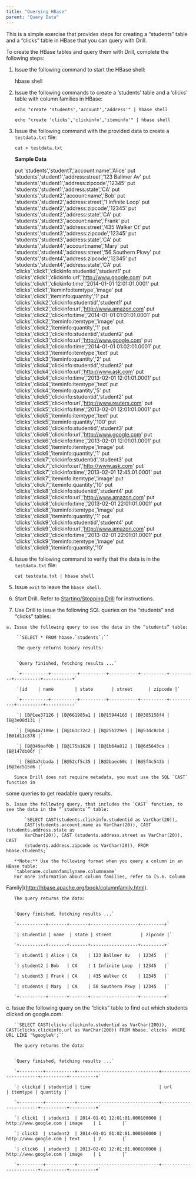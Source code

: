 ```yaml
---
title: "Querying HBase"
parent: "Query Data"
---
```

This is a simple exercise that provides steps for creating a “students” table
and a “clicks” table in HBase that you can query with Drill.

To create the HBase tables and query them with Drill, complete the following
steps:

  1. Issue the following command to start the HBase shell:
  
        hbase shell

  2. Issue the following commands to create a ‘students’ table and a ‘clicks’ table with column families in HBase:  

    
        ``echo "create 'students','account','address'" | hbase shell``
    
        ``echo "create 'clicks','clickinfo','iteminfo'" | hbase shell``

  3. Issue the following command with the provided data to create a `testdata.txt` file:  

     `cat > testdata.txt`

     **Sample Data**

        put 'students','student1','account:name','Alice'
        put 'students','student1','address:street','123 Ballmer Av'
        put 'students','student1','address:zipcode','12345'
        put 'students','student1','address:state','CA'
        put 'students','student2','account:name','Bob'
        put 'students','student2','address:street','1 Infinite Loop'
        put 'students','student2','address:zipcode','12345'
        put 'students','student2','address:state','CA'
        put 'students','student3','account:name','Frank'
        put 'students','student3','address:street','435 Walker Ct'
        put 'students','student3','address:zipcode','12345'
        put 'students','student3','address:state','CA'
        put 'students','student4','account:name','Mary'
        put 'students','student4','address:street','56 Southern Pkwy'
        put 'students','student4','address:zipcode','12345'
        put 'students','student4','address:state','CA'
        put 'clicks','click1','clickinfo:studentid','student1'
        put 'clicks','click1','clickinfo:url','http://www.google.com'
        put 'clicks','click1','clickinfo:time','2014-01-01 12:01:01.0001'
        put 'clicks','click1','iteminfo:itemtype','image'
        put 'clicks','click1','iteminfo:quantity','1'
        put 'clicks','click2','clickinfo:studentid','student1'
        put 'clicks','click2','clickinfo:url','http://www.amazon.com'
        put 'clicks','click2','clickinfo:time','2014-01-01 01:01:01.0001'
        put 'clicks','click2','iteminfo:itemtype','image'
        put 'clicks','click2','iteminfo:quantity','1'
        put 'clicks','click3','clickinfo:studentid','student2'
        put 'clicks','click3','clickinfo:url','http://www.google.com'
        put 'clicks','click3','clickinfo:time','2014-01-01 01:02:01.0001'
        put 'clicks','click3','iteminfo:itemtype','text'
        put 'clicks','click3','iteminfo:quantity','2'
        put 'clicks','click4','clickinfo:studentid','student2'
        put 'clicks','click4','clickinfo:url','http://www.ask.com'
        put 'clicks','click4','clickinfo:time','2013-02-01 12:01:01.0001'
        put 'clicks','click4','iteminfo:itemtype','text'
        put 'clicks','click4','iteminfo:quantity','5'
        put 'clicks','click5','clickinfo:studentid','student2'
        put 'clicks','click5','clickinfo:url','http://www.reuters.com'
        put 'clicks','click5','clickinfo:time','2013-02-01 12:01:01.0001'
        put 'clicks','click5','iteminfo:itemtype','text'
        put 'clicks','click5','iteminfo:quantity','100'
        put 'clicks','click6','clickinfo:studentid','student3'
        put 'clicks','click6','clickinfo:url','http://www.google.com'
        put 'clicks','click6','clickinfo:time','2013-02-01 12:01:01.0001'
        put 'clicks','click6','iteminfo:itemtype','image'
        put 'clicks','click6','iteminfo:quantity','1'
        put 'clicks','click7','clickinfo:studentid','student3'
        put 'clicks','click7','clickinfo:url','http://www.ask.com'
        put 'clicks','click7','clickinfo:time','2013-02-01 12:45:01.0001'
        put 'clicks','click7','iteminfo:itemtype','image'
        put 'clicks','click7','iteminfo:quantity','10'
        put 'clicks','click8','clickinfo:studentid','student4'
        put 'clicks','click8','clickinfo:url','http://www.amazon.com'
        put 'clicks','click8','clickinfo:time','2013-02-01 22:01:01.0001'
        put 'clicks','click8','iteminfo:itemtype','image'
        put 'clicks','click8','iteminfo:quantity','1'
        put 'clicks','click9','clickinfo:studentid','student4'
        put 'clicks','click9','clickinfo:url','http://www.amazon.com'
        put 'clicks','click9','clickinfo:time','2013-02-01 22:01:01.0001'
        put 'clicks','click9','iteminfo:itemtype','image'
        put 'clicks','click9','iteminfo:quantity','10'

  4. Issue the following command to verify that the data is in the `testdata.txt` file:  
    
     `cat testdata.txt | hbase shell`

  5. Issue `exit` to leave the `hbase shell`.
  6. Start Drill. Refer to [Starting/Stopping Drill](/confluence/pages/viewpage.action?pageId=44994063) for instructions.
  7. Use Drill to issue the following SQL queries on the “students” and “clicks” tables:  
  
    a. Issue the following query to see the data in the “students” table:  

        ``SELECT * FROM hbase.`students`;``

        The query returns binary results:

        
        `Query finished, fetching results ...`
        
        `+----------+----------+----------+-----------+----------+----------+----------+-----------+`
        
        `|id    | name        | state       | street      | zipcode |`
        
        `+----------+----------+----------+-----------+----------+-----------+----------+-----------`
        
        `| [B@1ee37126 | [B@661985a1 | [B@15944165 | [B@385158f4 | [B@3e08d131 |`
        
        `| [B@64a7180e | [B@161c72c2 | [B@25b229e5 | [B@53dc8cb8 |[B@1d11c878 |`
        
        `| [B@349aaf0b | [B@175a1628 | [B@1b64a812 | [B@6d5643ca |[B@147db06f |`
        
        `| [B@3a7cbada | [B@52cf5c35 | [B@2baec60c | [B@5f4c543b |[B@2ec515d6 |`

       Since Drill does not require metadata, you must use the SQL `CAST` function in
some queries to get readable query results.

    b. Issue the following query, that includes the `CAST` function, to see the data in the “`students`” table:

           `SELECT CAST(students.clickinfo.studentid as VarChar(20)),
           CAST(students.account.name as VarChar(20)), CAST (students.address.state as
           VarChar(20)), CAST (students.address.street as VarChar(20)), CAST
           (students.address.zipcode as VarChar(20)), FROM hbase.students;`

       **Note:** Use the following format when you query a column in an HBase table:   
       `tablename.columnfamilyname.columnname`  
       For more information about column families, refer to [5.6. Column
Family](http://hbase.apache.org/book/columnfamily.html).

       The query returns the data:

        
       `Query finished, fetching results ...`
        
       `+----------+-------+-------+------------------+---------+`
        
       `| studentid | name  | state | street           | zipcode |`
        
       `+----------+-------+-------+------------------+---------+`
        
       `| student1 | Alice | CA    | 123 Ballmer Av   | 12345   |`
        
       `| student2 | Bob   | CA    | 1 Infinite Loop  | 12345   |`
        
       `| student3 | Frank | CA    | 435 Walker Ct    | 12345   |`
        
       `| student4 | Mary  | CA    | 56 Southern Pkwy | 12345   |`
        
       `+----------+-------+-------+------------------+---------+`

   c. Issue the following query on the “clicks” table to find out which students clicked on google.com:
        
       ``SELECT CAST(clicks.clickinfo.studentid as VarChar(200)), CAST(clicks.clickinfo.url as VarChar(200)) FROM hbase.`clicks` WHERE URL LIKE '%google%';``

       The query returns the data:

        
       `Query finished, fetching results ...`
        
       `+---------+-----------+-------------------------------+-----------------------+----------+----------+`
        
       `| clickid | studentid | time                          | url                   | itemtype | quantity |`
        
       `+---------+-----------+-------------------------------+-----------------------+----------+----------+`
        
       `| click1  | student1  | 2014-01-01 12:01:01.000100000 | http://www.google.com | image    | 1        |`
        
       `| click3  | student2  | 2014-01-01 01:02:01.000100000 | http://www.google.com | text     | 2        |`
        
       `| click6  | student3  | 2013-02-01 12:01:01.000100000 | http://www.google.com | image    | 1        |`
        
       `+---------+-----------+-------------------------------+-----------------------+----------+----------+`